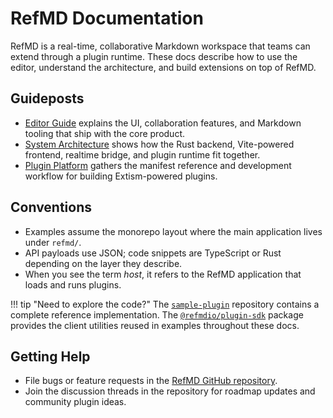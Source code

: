 # RefMD Documentation

RefMD is a real-time, collaborative Markdown workspace that teams can extend through a plugin runtime. These docs describe how to use the editor, understand the architecture, and build extensions on top of RefMD.

## Guideposts

- [Editor Guide](editor.md) explains the UI, collaboration features, and Markdown tooling that ship with the core product.
- [System Architecture](architecture.md) shows how the Rust backend, Vite-powered frontend, realtime bridge, and plugin runtime fit together.
- [Plugin Platform](plugins/index.md) gathers the manifest reference and development workflow for building Extism-powered plugins.

## Conventions

- Examples assume the monorepo layout where the main application lives under `refmd/`.
- API payloads use JSON; code snippets are TypeScript or Rust depending on the layer they describe.
- When you see the term *host*, it refers to the RefMD application that loads and runs plugins.

!!! tip "Need to explore the code?"
    The [`sample-plugin`](https://github.com/refmdio/sample-plugin) repository contains a complete reference implementation. The [`@refmdio/plugin-sdk`](https://github.com/refmdio/plugin-sdk) package provides the client utilities reused in examples throughout these docs.

## Getting Help

- File bugs or feature requests in the [RefMD GitHub repository](https://github.com/refmdio/refmd).
- Join the discussion threads in the repository for roadmap updates and community plugin ideas.
